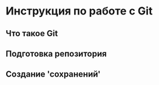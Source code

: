 # Инструкция по работе с Git

## Что такое Git

## Подготовка репозитория

## Создание 'сохранений'

##
